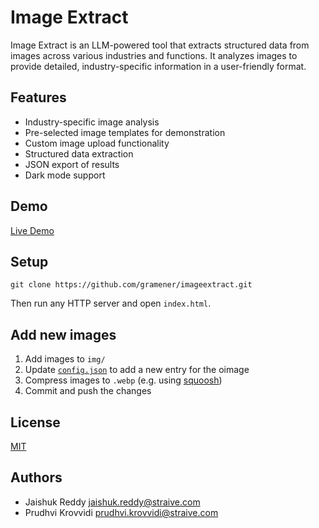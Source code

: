 # Image Extract

Image Extract is an LLM-powered tool that extracts structured data from images across various industries and functions. It analyzes images to provide detailed, industry-specific information in a user-friendly format.

## Features

- Industry-specific image analysis
- Pre-selected image templates for demonstration
- Custom image upload functionality
- Structured data extraction
- JSON export of results
- Dark mode support

## Demo

[Live Demo](https://imageextract.straive.app/)

## Setup

```shell
git clone https://github.com/gramener/imageextract.git
```

Then run any HTTP server and open `index.html`.

## Add new images

1. Add images to `img/`
2. Update [`config.json`](config.json) to add a new entry for the oimage
3. Compress images to `.webp` (e.g. using [squoosh](https://squoosh.app/))
4. Commit and push the changes

## License

[MIT](https://spdx.org/licenses/MIT.html)

## Authors

- Jaishuk Reddy <jaishuk.reddy@straive.com>
- Prudhvi Krovvidi <prudhvi.krovvidi@straive.com>
